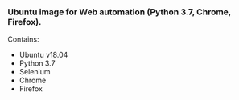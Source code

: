 ### Ubuntu image for Web automation (Python 3.7, Chrome, Firefox).

Contains:
- Ubuntu v18.04
- Python 3.7
- Selenium
- Chrome
- Firefox

